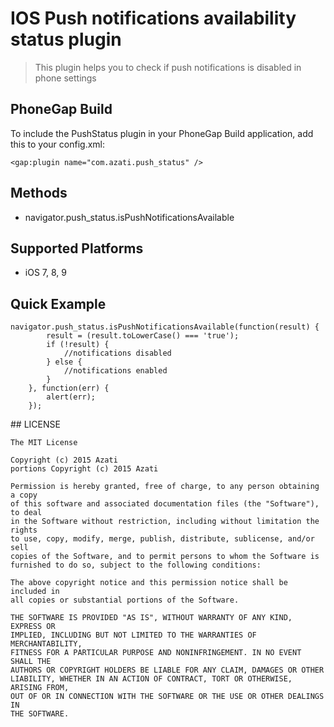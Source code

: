 IOS Push notifications availability status plugin
======

> This plugin helps you to check if push notifications is disabled in phone settings

PhoneGap Build
--------------
To include the PushStatus plugin in your PhoneGap Build application, add this to your config.xml:

    <gap:plugin name="com.azati.push_status" />
 
Methods
-------

- navigator.push_status.isPushNotificationsAvailable

Supported Platforms
-------------------

- iOS 7, 8, 9

Quick Example
-------------

    navigator.push_status.isPushNotificationsAvailable(function(result) {
            result = (result.toLowerCase() === 'true');
            if (!result) {
				//notifications disabled
            } else {
				//notifications enabled
            }
        }, function(err) {
			alert(err);
        });
		
		
##<a name="license"></a> LICENSE

	The MIT License

	Copyright (c) 2015 Azati
	portions Copyright (c) 2015 Azati

	Permission is hereby granted, free of charge, to any person obtaining a copy
	of this software and associated documentation files (the "Software"), to deal
	in the Software without restriction, including without limitation the rights
	to use, copy, modify, merge, publish, distribute, sublicense, and/or sell
	copies of the Software, and to permit persons to whom the Software is
	furnished to do so, subject to the following conditions:

	The above copyright notice and this permission notice shall be included in
	all copies or substantial portions of the Software.

	THE SOFTWARE IS PROVIDED "AS IS", WITHOUT WARRANTY OF ANY KIND, EXPRESS OR
	IMPLIED, INCLUDING BUT NOT LIMITED TO THE WARRANTIES OF MERCHANTABILITY,
	FITNESS FOR A PARTICULAR PURPOSE AND NONINFRINGEMENT. IN NO EVENT SHALL THE
	AUTHORS OR COPYRIGHT HOLDERS BE LIABLE FOR ANY CLAIM, DAMAGES OR OTHER
	LIABILITY, WHETHER IN AN ACTION OF CONTRACT, TORT OR OTHERWISE, ARISING FROM,
	OUT OF OR IN CONNECTION WITH THE SOFTWARE OR THE USE OR OTHER DEALINGS IN
	THE SOFTWARE.


    